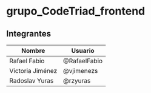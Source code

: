 # grupo_CodeTriad_frontend

## Integrantes

| Nombre | Usuario |
| -- | -- |
| Rafael Fabio | @RafaelFabio |
| Victoria Jiménez | @vjimenezs |
| Radoslav Yuras | @rzyuras |